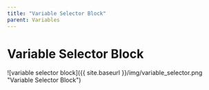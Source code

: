 ```yaml
---
title: "Variable Selector Block"
parent: Variables
---
```

# Variable Selector Block
![variable selector block]({{ site.baseurl }}/img/variable_selector.png "Variable Selector Block")
